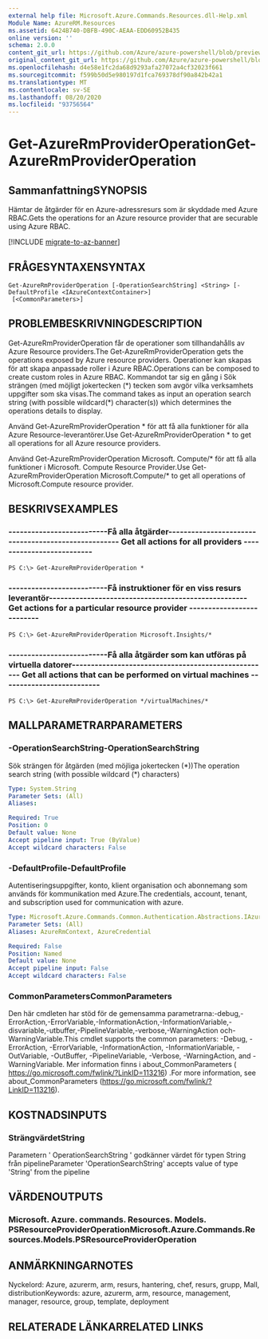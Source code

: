 ```yaml
---
external help file: Microsoft.Azure.Commands.Resources.dll-Help.xml
Module Name: AzureRM.Resources
ms.assetid: 6424B740-DBFB-490C-AEAA-EDD60952B435
online version: ''
schema: 2.0.0
content_git_url: https://github.com/Azure/azure-powershell/blob/preview/src/ResourceManager/Resources/Commands.Resources/help/Get-AzureRmProviderOperation.md
original_content_git_url: https://github.com/Azure/azure-powershell/blob/preview/src/ResourceManager/Resources/Commands.Resources/help/Get-AzureRmProviderOperation.md
ms.openlocfilehash: d4e58e1fc2da68d9293afa27072a4cf32023f661
ms.sourcegitcommit: f599b50d5e980197d1fca769378df90a842b42a1
ms.translationtype: MT
ms.contentlocale: sv-SE
ms.lasthandoff: 08/20/2020
ms.locfileid: "93756564"
---
```

# <span data-ttu-id="5841e-101">Get-AzureRmProviderOperation</span><span class="sxs-lookup"><span data-stu-id="5841e-101">Get-AzureRmProviderOperation</span></span>

## <span data-ttu-id="5841e-102">Sammanfattning</span><span class="sxs-lookup"><span data-stu-id="5841e-102">SYNOPSIS</span></span>
<span data-ttu-id="5841e-103">Hämtar de åtgärder för en Azure-adressresurs som är skyddade med Azure RBAC.</span><span class="sxs-lookup"><span data-stu-id="5841e-103">Gets the operations for an Azure resource provider that are securable using Azure RBAC.</span></span>

[!INCLUDE [migrate-to-az-banner](../../includes/migrate-to-az-banner.md)]

## <span data-ttu-id="5841e-104">FRÅGESYNTAXEN</span><span class="sxs-lookup"><span data-stu-id="5841e-104">SYNTAX</span></span>

```
Get-AzureRmProviderOperation [-OperationSearchString] <String> [-DefaultProfile <IAzureContextContainer>]
 [<CommonParameters>]
```

## <span data-ttu-id="5841e-105">PROBLEMBESKRIVNING</span><span class="sxs-lookup"><span data-stu-id="5841e-105">DESCRIPTION</span></span>
<span data-ttu-id="5841e-106">Get-AzureRmProviderOperation får de operationer som tillhandahålls av Azure Resource providers.</span><span class="sxs-lookup"><span data-stu-id="5841e-106">The Get-AzureRmProviderOperation gets the operations exposed by Azure resource providers.</span></span>
<span data-ttu-id="5841e-107">Operationer kan skapas för att skapa anpassade roller i Azure RBAC.</span><span class="sxs-lookup"><span data-stu-id="5841e-107">Operations can be composed to create custom roles in Azure RBAC.</span></span>
<span data-ttu-id="5841e-108">Kommandot tar sig en gång i Sök strängen (med möjligt jokertecken (\*) tecken som avgör vilka verksamhets uppgifter som ska visas.</span><span class="sxs-lookup"><span data-stu-id="5841e-108">The command takes as input an operation search string (with possible wildcard(\*) character(s)) which determines the operations details to display.</span></span>

<span data-ttu-id="5841e-109">Använd Get-AzureRmProviderOperation \* för att få alla funktioner för alla Azure Resource-leverantörer.</span><span class="sxs-lookup"><span data-stu-id="5841e-109">Use Get-AzureRmProviderOperation \* to get all operations for all Azure resource providers.</span></span>

<span data-ttu-id="5841e-110">Använd Get-AzureRmProviderOperation Microsoft. Compute/\* för att få alla funktioner i Microsoft. Compute Resource Provider.</span><span class="sxs-lookup"><span data-stu-id="5841e-110">Use Get-AzureRmProviderOperation Microsoft.Compute/\* to get all operations of Microsoft.Compute resource provider.</span></span>

## <span data-ttu-id="5841e-111">BESKRIVS</span><span class="sxs-lookup"><span data-stu-id="5841e-111">EXAMPLES</span></span>

### <span data-ttu-id="5841e-112">--------------------------Få alla åtgärder--------------------------</span><span class="sxs-lookup"><span data-stu-id="5841e-112">--------------------------  Get all actions for all providers  --------------------------</span></span>
```
PS C:\> Get-AzureRmProviderOperation *
```

### <span data-ttu-id="5841e-113">--------------------------Få instruktioner för en viss resurs leverantör--------------------------</span><span class="sxs-lookup"><span data-stu-id="5841e-113">--------------------------  Get actions for a particular resource provider  --------------------------</span></span>
```
PS C:\> Get-AzureRmProviderOperation Microsoft.Insights/*
```

### <span data-ttu-id="5841e-114">--------------------------Få alla åtgärder som kan utföras på virtuella datorer--------------------------</span><span class="sxs-lookup"><span data-stu-id="5841e-114">--------------------------  Get all actions that can be performed on virtual machines  --------------------------</span></span>
```
PS C:\> Get-AzureRmProviderOperation */virtualMachines/*
```

## <span data-ttu-id="5841e-115">MALLPARAMETRAR</span><span class="sxs-lookup"><span data-stu-id="5841e-115">PARAMETERS</span></span>

### <span data-ttu-id="5841e-116">-OperationSearchString</span><span class="sxs-lookup"><span data-stu-id="5841e-116">-OperationSearchString</span></span>
<span data-ttu-id="5841e-117">Sök strängen för åtgärden (med möjliga jokertecken (\*))</span><span class="sxs-lookup"><span data-stu-id="5841e-117">The operation search string (with possible wildcard (\*) characters)</span></span>

```yaml
Type: System.String
Parameter Sets: (All)
Aliases: 

Required: True
Position: 0
Default value: None
Accept pipeline input: True (ByValue)
Accept wildcard characters: False
```

### <span data-ttu-id="5841e-118">-DefaultProfile</span><span class="sxs-lookup"><span data-stu-id="5841e-118">-DefaultProfile</span></span>
<span data-ttu-id="5841e-119">Autentiseringsuppgifter, konto, klient organisation och abonnemang som används för kommunikation med Azure.</span><span class="sxs-lookup"><span data-stu-id="5841e-119">The credentials, account, tenant, and subscription used for communication with azure.</span></span>

```yaml
Type: Microsoft.Azure.Commands.Common.Authentication.Abstractions.IAzureContextContainer
Parameter Sets: (All)
Aliases: AzureRmContext, AzureCredential

Required: False
Position: Named
Default value: None
Accept pipeline input: False
Accept wildcard characters: False
```

### <span data-ttu-id="5841e-120">CommonParameters</span><span class="sxs-lookup"><span data-stu-id="5841e-120">CommonParameters</span></span>
<span data-ttu-id="5841e-121">Den här cmdleten har stöd för de gemensamma parametrarna:-debug,-ErrorAction,-ErrorVariable,-InformationAction,-InformationVariable,-disvariable,-utbuffer,-PipelineVariable,-verbose,-WarningAction och-WarningVariable.</span><span class="sxs-lookup"><span data-stu-id="5841e-121">This cmdlet supports the common parameters: -Debug, -ErrorAction, -ErrorVariable, -InformationAction, -InformationVariable, -OutVariable, -OutBuffer, -PipelineVariable, -Verbose, -WarningAction, and -WarningVariable.</span></span> <span data-ttu-id="5841e-122">Mer information finns i about_CommonParameters ( https://go.microsoft.com/fwlink/?LinkID=113216) .</span><span class="sxs-lookup"><span data-stu-id="5841e-122">For more information, see about_CommonParameters (https://go.microsoft.com/fwlink/?LinkID=113216).</span></span>

## <span data-ttu-id="5841e-123">KOSTNADS</span><span class="sxs-lookup"><span data-stu-id="5841e-123">INPUTS</span></span>

### <span data-ttu-id="5841e-124">Strängvärdet</span><span class="sxs-lookup"><span data-stu-id="5841e-124">String</span></span>
<span data-ttu-id="5841e-125">Parametern ' OperationSearchString ' godkänner värdet för typen String från pipeline</span><span class="sxs-lookup"><span data-stu-id="5841e-125">Parameter 'OperationSearchString' accepts value of type 'String' from the pipeline</span></span>

## <span data-ttu-id="5841e-126">VÄRDEN</span><span class="sxs-lookup"><span data-stu-id="5841e-126">OUTPUTS</span></span>

### <span data-ttu-id="5841e-127">Microsoft. Azure. commands. Resources. Models. PSResourceProviderOperation</span><span class="sxs-lookup"><span data-stu-id="5841e-127">Microsoft.Azure.Commands.Resources.Models.PSResourceProviderOperation</span></span>

## <span data-ttu-id="5841e-128">ANMÄRKNINGAR</span><span class="sxs-lookup"><span data-stu-id="5841e-128">NOTES</span></span>
<span data-ttu-id="5841e-129">Nyckelord: Azure, azurerm, arm, resurs, hantering, chef, resurs, grupp, Mall, distribution</span><span class="sxs-lookup"><span data-stu-id="5841e-129">Keywords: azure, azurerm, arm, resource, management, manager, resource, group, template, deployment</span></span>

## <span data-ttu-id="5841e-130">RELATERADE LÄNKAR</span><span class="sxs-lookup"><span data-stu-id="5841e-130">RELATED LINKS</span></span>

